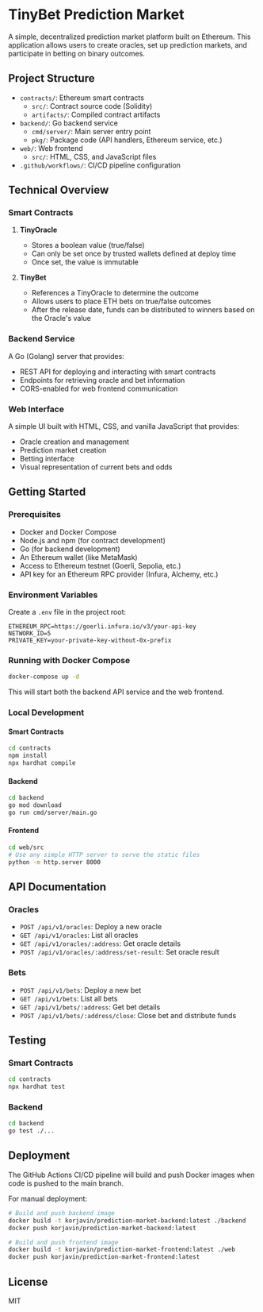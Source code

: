 # TinyBet Prediction Market

A simple, decentralized prediction market platform built on Ethereum. This application allows users to create oracles, set up prediction markets, and participate in betting on binary outcomes.

## Project Structure

- `contracts/`: Ethereum smart contracts
  - `src/`: Contract source code (Solidity)
  - `artifacts/`: Compiled contract artifacts
- `backend/`: Go backend service
  - `cmd/server/`: Main server entry point
  - `pkg/`: Package code (API handlers, Ethereum service, etc.)
- `web/`: Web frontend
  - `src/`: HTML, CSS, and JavaScript files
- `.github/workflows/`: CI/CD pipeline configuration

## Technical Overview

### Smart Contracts

1. **TinyOracle**
   - Stores a boolean value (true/false)
   - Can only be set once by trusted wallets defined at deploy time
   - Once set, the value is immutable

2. **TinyBet**
   - References a TinyOracle to determine the outcome
   - Allows users to place ETH bets on true/false outcomes
   - After the release date, funds can be distributed to winners based on the Oracle's value

### Backend Service

A Go (Golang) server that provides:
- REST API for deploying and interacting with smart contracts
- Endpoints for retrieving oracle and bet information
- CORS-enabled for web frontend communication

### Web Interface

A simple UI built with HTML, CSS, and vanilla JavaScript that provides:
- Oracle creation and management
- Prediction market creation
- Betting interface
- Visual representation of current bets and odds

## Getting Started

### Prerequisites

- Docker and Docker Compose
- Node.js and npm (for contract development)
- Go (for backend development)
- An Ethereum wallet (like MetaMask)
- Access to Ethereum testnet (Goerli, Sepolia, etc.)
- API key for an Ethereum RPC provider (Infura, Alchemy, etc.)

### Environment Variables

Create a `.env` file in the project root:

```
ETHEREUM_RPC=https://goerli.infura.io/v3/your-api-key
NETWORK_ID=5
PRIVATE_KEY=your-private-key-without-0x-prefix
```

### Running with Docker Compose

```bash
docker-compose up -d
```

This will start both the backend API service and the web frontend.

### Local Development

#### Smart Contracts

```bash
cd contracts
npm install
npx hardhat compile
```

#### Backend

```bash
cd backend
go mod download
go run cmd/server/main.go
```

#### Frontend

```bash
cd web/src
# Use any simple HTTP server to serve the static files
python -m http.server 8000
```

## API Documentation

### Oracles

- `POST /api/v1/oracles`: Deploy a new oracle
- `GET /api/v1/oracles`: List all oracles
- `GET /api/v1/oracles/:address`: Get oracle details
- `POST /api/v1/oracles/:address/set-result`: Set oracle result

### Bets

- `POST /api/v1/bets`: Deploy a new bet
- `GET /api/v1/bets`: List all bets
- `GET /api/v1/bets/:address`: Get bet details
- `POST /api/v1/bets/:address/close`: Close bet and distribute funds

## Testing

### Smart Contracts

```bash
cd contracts
npx hardhat test
```

### Backend

```bash
cd backend
go test ./...
```

## Deployment

The GitHub Actions CI/CD pipeline will build and push Docker images when code is pushed to the main branch.

For manual deployment:

```bash
# Build and push backend image
docker build -t korjavin/prediction-market-backend:latest ./backend
docker push korjavin/prediction-market-backend:latest

# Build and push frontend image
docker build -t korjavin/prediction-market-frontend:latest ./web
docker push korjavin/prediction-market-frontend:latest
```

## License

MIT